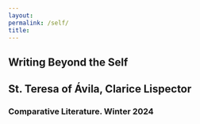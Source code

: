 ```yaml
--- 
layout: 
permalink: /self/
title:
---
```


<link rel="stylesheet" href="https://unpkg.com/tachyons@4.12.0/css/tachyons.min.css"/>
<article class="vh-100 dt w-100 bg-hot-pink">
  <div class="dtc v-mid tc yellow ph3 ph4-l">
    <h1 class="f6 f2-m f-subheadline-l fw6 tc helvetica">Writing Beyond the Self</h1>
    <h2 class="f5 f2-m f-subheadline-l white fw5 tc garamond">St. Teresa of Ávila, Clarice Lispector</h2>
            <h3 class="f2 fw7 ttu tracked lh-title mt0 mb3 avenir">Comparative Literature. Winter 2024</h3>
  </div>
</article>
